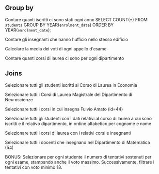 
## Group by

Contare quanti iscritti ci sono stati ogni anno
SELECT COUNT(*) 
FROM `students` 
GROUP BY YEAR(`enrolment_date`) 
ORDER BY YEAR(`enrolment_date`);

Contare gli insegnanti che hanno l'ufficio nello stesso edificio

Calcolare la media dei voti di ogni appello d'esame

Contare quanti corsi di laurea ci sono per ogni dipartimento

## Joins

Selezionare tutti gli studenti iscritti al Corso di Laurea in Economia

Selezionare tutti i Corsi di Laurea Magistrale del Dipartimento di Neuroscienze

Selezionare tutti i corsi in cui insegna Fulvio Amato (id=44)

Selezionare tutti gli studenti con i dati relativi al corso di laurea a cui sono iscritti e il relativo dipartimento, in ordine alfabetico per cognome e nome

Selezionare tutti i corsi di laurea con i relativi corsi e insegnanti

Selezionare tutti i docenti che insegnano nel Dipartimento di Matematica (54)

BONUS: Selezionare per ogni studente il numero di tentativi sostenuti per ogni esame, stampando anche il voto massimo. Successivamente, filtrare i tentativi con voto minimo 18.